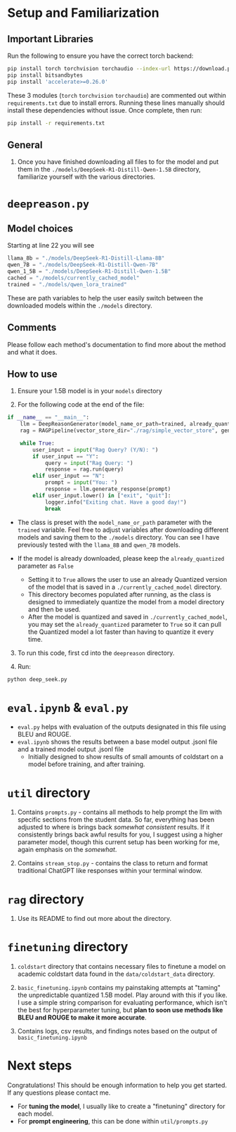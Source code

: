 # Setup and Familiarization

## Important Libraries

Run the following to ensure you have the correct torch backend:

```bash
pip install torch torchvision torchaudio --index-url https://download.pytorch.org/whl/cu124
pip install bitsandbytes
pip install 'accelerate>=0.26.0'
```

These 3 modules (`torch` `torchvision` `torchaudio`) are commented out within `requirements.txt` due to install errors. Running these lines manually should install these dependencies without issue. Once complete, then run:

```bash
pip install -r requirements.txt
```

## General

1. Once you have finished downloading all files to for the model and put them in the `./models/DeepSeek-R1-Distill-Qwen-1.5B` directory, familiarize yourself with the various directories.

# `deepreason.py`

## Model choices

Starting at line 22 you will see

```python
llama_8b = "./models/DeepSeek-R1-Distill-Llama-8B"
qwen_7B = "./models/DeepSeek-R1-Distill-Qwen-7B"
qwen_1_5B = "./models/DeepSeek-R1-Distill-Qwen-1.5B"
cached = "./models/currently_cached_model"
trained = "./models/qwen_lora_trained"
```

These are path variables to help the user easily switch between the downloaded models within the `./models` directory.

## Comments

Please follow each method's documentation to find more about the method and what it does.

## How to use

1. Ensure your 1.5B model is in your `models` directory

2. For the following code at the end of the file:

```python
if __name__ == "__main__":
    llm = DeepReasonGenerator(model_name_or_path=trained, already_quantized=False)
    rag = RAGPipeline(vector_store_dir="./rag/simple_vector_store", generator=llm)

    while True:
        user_input = input("Rag Query? (Y/N): ")
        if user_input == "Y":
            query = input("Rag Query: ")
            response = rag.run(query)
        elif user_input == "N":
            prompt = input("You: ")
            response = llm.generate_response(prompt)
        elif user_input.lower() in ["exit", "quit"]:
            logger.info("Exiting chat. Have a good day!")
            break

```

- The class is preset with the `model_name_or_path` parameter with the `trained` variable. Feel free to adjust variables after downloading different models and saving them to the `./models` directory. You can see I have previously tested with the `llama_8B` and `qwen_7B` models.

- If the model is already downloaded, please keep the `already_quantized` parameter as `False`
  - Setting it to `True` allows the user to use an already Quantized version of the model that is saved in a `./currently_cached_model` directory.
  - This directory becomes populated after running, as the class is designed to immediately quantize the model from a model directory and then be used.
  - After the model is quantized and saved in `./currently_cached_model`, you may set the `already_quantized` parameter to `True` so it can pull the Quantized model a lot faster than having to quantize it every time.

3. To run this code, first cd into the `deepreason` directory.

4. Run:

```bash
python deep_seek.py
```

# `eval.ipynb` & `eval.py`

- `eval.py` helps with evaluation of the outputs designated in this file using BLEU and ROUGE.
- `eval.ipynb` shows the results between a base model output .jsonl file and a trained model output .jsonl file
  - Initially designed to show results of small amounts of coldstart on a model before training, and after training.

# `util` directory

1. Contains `prompts.py` - contains all methods to help prompt the llm with specific sections from the student data. So far, everything has been adjusted to where is brings back _somewhat consistent_ results. If it consistently brings back awful results for you, I suggest using a higher parameter model, though this current setup has been working for me, again emphasis on the _somewhat_.

2. Contains `stream_stop.py` - contains the class to return and format traditional ChatGPT like responses within your terminal window.

# `rag` directory

1. Use its README to find out more about the directory.

# `finetuning` directory

1. `coldstart` directory that contains necessary files to finetune a model on academic coldstart data found in the `data/coldstart_data` directory.

2. `basic_finetuning.ipynb` contains my painstaking attempts at "taming" the unpredictable quantized 1.5B model. Play around with this if you like. I use a simple string comparison for evaluating performance, which isn't the best for hyperparameter tuning, but **plan to soon use methods like BLEU and ROUGE to make it more accurate**.

3. Contains logs, csv results, and findings notes based on the output of `basic_finetuning.ipynb`

# Next steps

Congratulations! This should be enough information to help you get started. If any questions please contact me.

- For **tuning the model**, I usually like to create a "finetuning" directory for each model.
- For **prompt engineering**, this can be done within `util/prompts.py`
